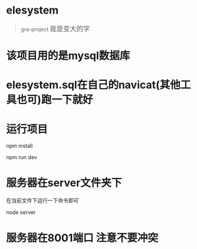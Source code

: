 # elesystem

> gra-project
<font size="4">我是变大的字</font>
# 该项目用的是mysql数据库

# elesystem.sql在自己的navicat(其他工具也可)跑一下就好


# 运行项目

npm install

npm run dev



# 服务器在server文件夹下

在当前文件下运行一下命令即可

node server

# 服务器在8001端口 注意不要冲突


